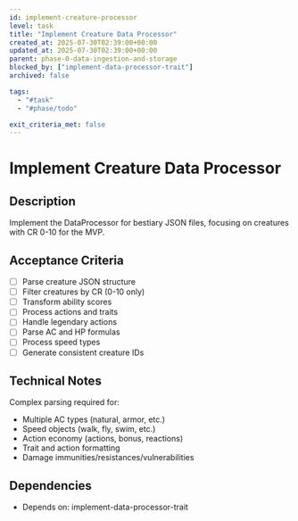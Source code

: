 ```yaml
---
id: implement-creature-processor
level: task
title: "Implement Creature Data Processor"
created_at: 2025-07-30T02:39:00+00:00
updated_at: 2025-07-30T02:39:00+00:00
parent: phase-0-data-ingestion-and-storage
blocked_by: ["implement-data-processor-trait"]
archived: false

tags:
  - "#task"
  - "#phase/todo"

exit_criteria_met: false
---
```


# Implement Creature Data Processor

## Description

Implement the DataProcessor for bestiary JSON files, focusing on creatures with CR 0-10 for the MVP.

## Acceptance Criteria

- [ ] Parse creature JSON structure
- [ ] Filter creatures by CR (0-10 only)
- [ ] Transform ability scores
- [ ] Process actions and traits
- [ ] Handle legendary actions
- [ ] Parse AC and HP formulas
- [ ] Process speed types
- [ ] Generate consistent creature IDs

## Technical Notes

Complex parsing required for:
- Multiple AC types (natural, armor, etc.)
- Speed objects (walk, fly, swim, etc.)
- Action economy (actions, bonus, reactions)
- Trait and action formatting
- Damage immunities/resistances/vulnerabilities

## Dependencies

- Depends on: implement-data-processor-trait